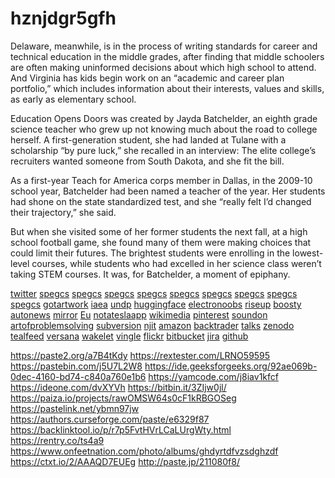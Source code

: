 # hznjdgr5gfh
Delaware, meanwhile, is in the process of writing standards for career and technical education in the middle grades, after finding that middle schoolers are often making uninformed decisions about which high school to attend. And Virginia has kids begin work on an “academic and career plan portfolio,” which includes information about their interests, values and skills, as early as elementary school.

Education Opens Doors was created by Jayda Batchelder, an eighth grade science teacher who grew up not knowing much about the road to college herself. A first-generation student, she had landed at Tulane with a scholarship “by pure luck,” she recalled in an interview: The elite college’s recruiters wanted someone from South Dakota, and she fit the bill. 

As a first-year Teach for America corps member in Dallas, in the 2009-10 school year, Batchelder had been named a teacher of the year. Her students had shone on the state standardized test, and she “really felt I’d changed their trajectory,” she said. 

But when she visited some of her former students the next fall, at a high school football game, she found many of them were making choices that could limit their futures. The brightest students were enrolling in the lowest-level courses, while students who had excelled in her science class weren’t taking STEM courses. It was, for Batchelder, a moment of epiphany.

<a href="https://twitter.com/thewayofwater4k">twitter</a> <a href="https://www.spegcs.org/forums/c/communication/announcements/watch-avatar-the-way-of-water-fullmovie-free-online-on-123movies/">spegcs</a> <a href="https://www.spegcs.org/forums/c/communication/announcements/watch-spoiler-alert-2022-fullmovie-free-online-on-123movies/">spegcs</a> <a href="https://www.spegcs.org/forums/c/communication/announcements/watch-black-panther-2-wakanda-forever-2022-fullmovie-free-online-on-123movies/">spegcs</a> <a href="https://www.spegcs.org/forums/c/communication/announcements/watch-black-adam-2022-fullmovie-free-online-on-123movies/">spegcs</a> <a href="https://www.spegcs.org/forums/c/communication/announcements/watch-violent-night-2022-fullmovie-free-online-on-123movies/">spegcs</a> <a href="https://www.spegcs.org/forums/c/communication/announcements/watch-strange-world-2022-fullmovie-free-online-on-123movies/">spegcs</a> <a href="https://www.spegcs.org/forums/c/communication/announcements/watch-the-menu-2022-fullmovie-free-online-on-123movies/">spegcs</a> <a href="https://www.spegcs.org/forums/c/communication/announcements/watch-terrifier-2-2022-fullmovie-free-online-on-123movies/">spegcs</a> <a href="https://www.spegcs.org/forums/c/communication/announcements/watch-father-stu-reborn-2022-fullmovie-free-online-on-123movies/">spegcs</a> <a href="https://gotartwork.com/Blog/adsawr-a-vacuum-brand-than-a-maker-of-fashion-accessories-csdsrdf/90882/">gotartwork</a> <a href="https://gnssn.iaea.org/main/SLS/Lists/2017%20Survey%20Pilot%20SLS/DispForm.aspx?ID=12794">iaea</a> <a href="https://info.undp.org/docs/dao/UNSP2015/Lists/PostSurvey/Item/displayifs.aspx?ID=20396">undp</a> <a href="https://huggingface.co/spaces/stupidpie/4.0/discussions/2">huggingface</a> <a href="https://electronoobs.io/tutorial/441">electronoobs</a> <a href="https://we.riseup.net/carepmu/insta360-x3-action-camera-in-one">riseup</a> <a href="https://boosty.to/ournews/posts/95acfb5d-a203-46e3-b14c-08c22ed2351e">boosty</a>
<a href="https://jobs.autonews.com/profile/the-cyber-news-11dec/1816878/">autonews</a> <a href="https://mirror.xyz/0xA76E510F24fC47E1d68F32438CBa380Dd8B0568a/00r-Gt3kld4bnVl_lXbWdn9sjpc5STx2zJkNxXduxj8">mirror</a> <a href="https://atlantic-maritime-strategy.ec.europa.eu/sites/default/files/webform/no-damage-11dec.pdf">Eu</a> <a href="https://www.notateslaapp.com/community/members/ndfseruyhtr.691/about">notateslaapp</a> <a href="https://commons.wikimedia.org/wiki/User:Podri_Zondik">wikimedia</a> <a href="https://www.pinterest.com/pin/883901864347685133/">pinterest</a> <a href="https://player.soundon.fm/p/e0261c8e-8371-4045-a7e3-714a9e522e84">soundon</a> <a href="https://artofproblemsolving.com/wiki/index.php/Additional_signaling_system_at_work">artofproblemsolving</a> <a href="https://subversion.xray.aps.anl.gov/trac/11BMtools/ticket/16093">subversion</a> <a href="https://web.njit.edu/~yw674/project1/uploads/reminiscent-of-another-strange.pdf">njit</a> <a href="https://www.amazon.com/Apple-Expands-Encryption-iCloud-Backups/dp/B0BPMB3F46?amp">amazon</a> <a href="https://community.backtrader.com/topic/14448/how-to-upgrade-your-youtube-recording-setup">backtrader</a> <a href="https://talks.ee.ic.ac.uk/show/index/5500">talks</a> <a href="https://zenodo.org/communities/most-common-cause-of-mental-health-problems/">zenodo</a> <a href="https://tealfeed.com/realities-low-income-girlhood-overlooked-schools-iyif2">tealfeed</a> <a href="https://versana-creativedawn.blogspot.com/2022/12/3-ways-k-12-teachers-and-counselors-can.html">versana</a> <a href="https://wakelet.com/wake/SBggpc6BCE7ldlXouHeMo">wakelet</a> <a href="https://www.vingle.net/posts/5074728">vingle</a> <a href="https://www.flickr.com/people/197106656@N05/">flickr</a> <a href="https://bitbucket.org/kakeane/workspace/snippets/Bz8bMn">bitbucket</a> <a href="https://cccnext.jira.com/wiki/spaces/CAT/pages/2860024063/Some+states+are+getting+the+message">jira</a> <a href="https://github.com/tersambo/hznjdgr5gfh/blob/main/README.md">github</a>

<a href="https://paste2.org/a7B4tKdy">https://paste2.org/a7B4tKdy</a>
<a href="https://rextester.com/LRNO59595">https://rextester.com/LRNO59595</a>
<a href="https://pastebin.com/j5U7L2W8">https://pastebin.com/j5U7L2W8</a>
<a href="https://ide.geeksforgeeks.org/92ae069b-0dec-4160-bd74-c840a760e1b6">https://ide.geeksforgeeks.org/92ae069b-0dec-4160-bd74-c840a760e1b6</a>
<a href="https://yamcode.com/j8iav1kfcf">https://yamcode.com/j8iav1kfcf</a>
<a href="https://ideone.com/dvXYVh">https://ideone.com/dvXYVh</a>
<a href="https://bitbin.it/3ZIjw0jl/">https://bitbin.it/3ZIjw0jl/</a>
<a href="https://paiza.io/projects/rawOMSW64s0cF1kRBGOSeg">https://paiza.io/projects/rawOMSW64s0cF1kRBGOSeg</a>
<a href="https://pastelink.net/ybmn97jw">https://pastelink.net/ybmn97jw</a>
<a href="https://authors.curseforge.com/paste/e6329f87">https://authors.curseforge.com/paste/e6329f87</a>
<a href="https://backlinktool.io/p/r7p5FvtHVrLCaLUrgWty.html">https://backlinktool.io/p/r7p5FvtHVrLCaLUrgWty.html</a>
<a href="https://rentry.co/ts4a9">https://rentry.co/ts4a9</a>
<a href="https://www.onfeetnation.com/photo/albums/ghdyrtdfvzsdghzdf">https://www.onfeetnation.com/photo/albums/ghdyrtdfvzsdghzdf</a>
<a href="https://ctxt.io/2/AAAQD7EUEg">https://ctxt.io/2/AAAQD7EUEg</a>
<a href="http://paste.jp/211080f8/">http://paste.jp/211080f8/</a>
